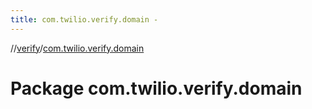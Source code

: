 ```yaml
---
title: com.twilio.verify.domain -
---
```

//[verify](index.md)/[com.twilio.verify.domain](com.twilio.verify.domain.md)



# Package com.twilio.verify.domain  

